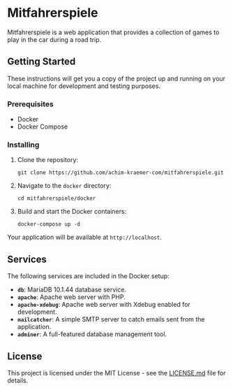 # Mitfahrerspiele

Mitfahrerspiele is a web application that provides a collection of games to play in the car during a road trip.

## Getting Started

These instructions will get you a copy of the project up and running on your local machine for development and testing purposes.

### Prerequisites

- Docker
- Docker Compose

### Installing

1.  Clone the repository:

    ```
    git clone https://github.com/achim-kraemer-com/mitfahrerspiele.git
    ```

2.  Navigate to the `docker` directory:

    ```
    cd mitfahrerspiele/docker
    ```

3.  Build and start the Docker containers:

    ```
    docker-compose up -d
    ```

Your application will be available at `http://localhost`.

## Services

The following services are included in the Docker setup:

-   **`db`**: MariaDB 10.1.44 database service.
-   **`apache`**: Apache web server with PHP.
-   **`apache-xdebug`**: Apache web server with Xdebug enabled for development.
-   **`mailcatcher`**: A simple SMTP server to catch emails sent from the application.
-   **`adminer`**: A full-featured database management tool.

## License

This project is licensed under the MIT License - see the [LICENSE.md](LICENSE.md) file for details.